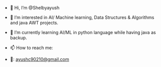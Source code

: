 - 👋 Hi, I’m @Shelbyayush
- 👀 I’m interested in AI/ Machine learning, Data Structures & Algorithms and java AWT projects.
- 🌱 I’m currently learning AI/ML in python language while having java as backup.
- 📫 How to reach me:

- 📩: ayushc90210@gmail.com

<!---
Shelbyayush/Shelbyayush is a ✨ special ✨ repository because its `README.md` (this file) appears on your GitHub profile.
You can click the Preview link to take a look at your changes.
--->
